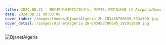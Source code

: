 ```yaml
---
title: 2024.08.31 - 撒哈拉沙漠的岩层和沙丘，贾奈特，阿尔及利亚 (© Airpano/Amazing Aerial Agency)
date: 2024.08.31 00:00:00
cover_index: /images/thumbs/DjanetAlgeria_ZH-CN3458706695_533x300.jpg
cover_detail: /images/DjanetAlgeria_ZH-CN3458706695_1920x1080.jpg
---
```


![DjanetAlgeria](/images/DjanetAlgeria_ZH-CN3458706695_1920x1080.jpg)
